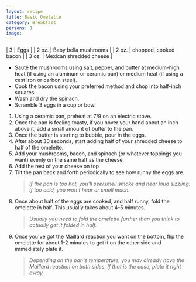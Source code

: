 ```yaml
---
layout: recipe
title: Basic Omelette
category: Breakfast
persons: 1
image:
---
```


<!-- Ingredients -->

| 3 | Eggs |
| 2 oz. | Baby bella mushrooms |
| 2 oz. | chopped, cooked bacon |
| 3 oz. | Mexican shredded cheese |

<!-- ad -->



<!-- Prep -->

- Sauté the mushrooms using salt, pepper, and butter at medium-high heat (if using an aluminum or ceramic pan) or medium heat (if using a cast iron or carbon steel).
- Cook the bacon using your preferred method and chop into half-inch squares.
- Wash and dry the spinach.
- Scramble 3 eggs in a cup or bowl

<!-- Instructions -->

1. Using a ceramic pan, preheat at 7/9 on an electric stove.
2. Once the pan is feeling toasty, if you hover your hand about an inch above it, add a small amount of butter to the pan.
3. Once the butter is starting to bubble, pour in the eggs.
4. After about 30 seconds, start adding half of your shredded cheese to half of the omelette.
5. Add your mushrooms, bacon, and spinach (or whatever toppings you want) evenly on the same half as the cheese.
6. Add the rest of your cheese on top
7. Tilt the pan back and forth periodically to see how runny the eggs are.
   > *If the pan is too hot, you'll see/smell smoke and hear loud sizzling. If too cold, you won't hear or smell much.*
8. Once about half of the eggs are cooked, and half runny, fold the omelette in half. This usually takes about 4-5 minutes.
   > *Usually you need to fold the omelette further than you think to actually get it folded in half.*
9. Once you've got the Maillard reaction you want on the bottom, flip the omelette for about 1-2 minutes to get it on the other side and immediately plate it.
   > *Depending on the pan's temperature, you may already have the Maillard reaction on both sides. If that is the case, plate it right away.*